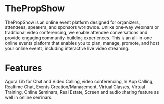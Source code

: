 # ThePropShow
ThePropShow is an online event platform designed for organizers, attendees, speakers, and sponsors worldwide. Unlike one-way webinars or traditional video conferencing, we enable attendee conversations and provide engaging community-building experiences. This is an all-in-one online events platform that enables you to plan, manage, promote, and host your online events, including interactive live video streaming.

# Features
Agora Lib for Chat and Video Calling, video conferencing, In App Calling, Realtime Chat, Events Creation/Management, Virtual Classes, Virtual Training, Online Seminars, Real Estate, Screen and audio sharing feature as well in online seminars.

